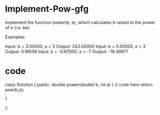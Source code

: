 # Implement-Pow-gfg
Implement the function power(b, e), which calculates b raised to the power of e (i.e. be).

Examples:

Input: b = 3.00000, e = 5
Output: 243.00000
Input: b = 0.55000, e = 3
Output: 0.16638
Input: b = -0.67000, e = -7
Output: -16.49971
# code
class Solution {
  public:
    double power(double b, int e) {
        // code here
      return pow(b,e);
        
    }
    
}; 
